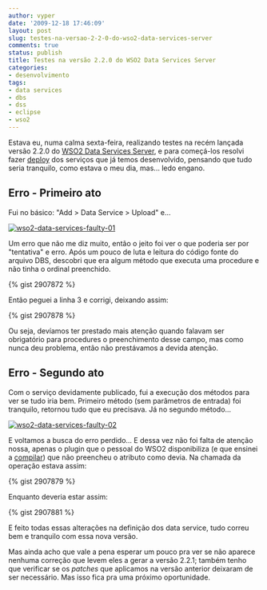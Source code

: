 ```yaml
---
author: vyper
date: '2009-12-18 17:46:09'
layout: post
slug: testes-na-versao-2-2-0-do-wso2-data-services-server
comments: true
status: publish
title: Testes na versão 2.2.0 do WSO2 Data Services Server
categories:
- desenvolvimento
tags:
- data services
- dbs
- dss
- eclipse
- wso2
---
```


Estava eu, numa calma sexta-feira, realizando testes na recém lançada versão
2.2.0 do [WSO2 Data Services Server](http://wso2.org/projects/data-services-server/java), e para começá-los resolvi fazer [deploy](/glossario/#Deploy) dos
serviços que já temos desenvolvido, pensando que tudo seria tranquilo, como
estava o meu dia, mas... ledo engano.

## Erro - Primeiro ato

Fui no básico: "Add > Data Service > Upload" e...

[![wso2-data-services-faulty-01](http://assets.mcorp.com.br/wp-content/uploads/2009/12/wso2-data-services-faulty-01-300x199.png)](http://assets.mcorp.com.br/wp-content/uploads/2009/12/wso2-data-services-faulty-01.png)

Um erro que não me
diz muito, então o jeito foi ver o que poderia ser por "tentativa" e erro.
Após um pouco de luta e leitura do código fonte do arquivo DBS, descobri que
era algum método que executa uma procedure e não tinha o ordinal preenchido.

{% gist 2907872 %}

Então peguei a linha 3 e corrigi, deixando assim:

{% gist 2907878 %}

Ou seja, devíamos ter prestado mais atenção quando falavam ser obrigatório
para procedures o preenchimento desse campo, mas como nunca deu problema,
então não prestávamos a devida atenção.

## Erro - Segundo ato

Com o serviço devidamente publicado, fui a execução dos métodos para ver se
tudo iria bem. Primeiro método (sem parâmetros de entrada) foi tranquilo,
retornou tudo que eu precisava. Já no segundo método...

[![wso2-data-services-faulty-02](http://assets.mcorp.com.br/wp-content/uploads/2009/12/wso2-data-services-faulty-02-300x199.png)](http://assets.mcorp.com.br/wp-content/uploads/2009/12/wso2-data-services-faulty-02.png)

E voltamos a busca do
erro perdido... E dessa vez não foi falta de atenção nossa, apenas o plugin
que o pessoal do WSO2 disponibiliza (e que ensinei a
[compilar](http://www.mcorp.com.br/2009/12/compilando-o-plugin-do-wso2-data-services-para-o-eclipse/)) 
que não preencheu o atributo como devia. Na chamada
da operação estava assim:

{% gist 2907879 %}

Enquanto deveria estar assim:

{% gist 2907881 %}

E feito todas essas alterações na definição dos data service, tudo correu bem
e tranquilo com essa nova versão.

Mas ainda acho que vale a pena esperar um pouco pra ver se não aparece nenhuma
correção que levem eles a gerar a versão 2.2.1; também tenho que verificar se
os _patches_ que aplicamos na versão anterior deixaram de ser necessário. Mas
isso fica pra uma próximo oportunidade.
